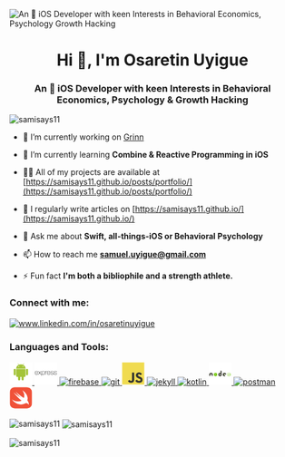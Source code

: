 ![An  iOS Developer with keen Interests in Behavioral Economics, Psychology   Growth Hacking](https://user-images.githubusercontent.com/40702459/192105227-5bf57780-47f3-47fd-8555-89425791fefb.png)

<h1 align="center">Hi 👋, I'm Osaretin Uyigue</h1>
<h3 align="center">An  iOS Developer with keen Interests in Behavioral Economics, Psychology & Growth Hacking</h3>

<p align="left"> <img src="https://komarev.com/ghpvc/?username=samisays11&label=Profile%20views&color=0e75b6&style=flat" alt="samisays11" /> </p>

- 🔭 I’m currently working on [Grinn](https://samisays11.github.io/posts/porfolio-grinn/)

- 🌱 I’m currently learning **Combine & Reactive Programming in iOS**

- 👨‍💻 All of my projects are available at [https://samisays11.github.io/posts/portfolio/](https://samisays11.github.io/posts/portfolio/)

- 📝 I regularly write articles on [https://samisays11.github.io/](https://samisays11.github.io/)

- 💬 Ask me about **Swift, all-things-iOS or Behavioral Psychology**

- 📫 How to reach me **samuel.uyigue@gmail.com**

- ⚡ Fun fact **I'm both a bibliophile and a strength athlete.**

<h3 align="left">Connect with me:</h3>
<p align="left">
<a href="https://linkedin.com/in/www.linkedin.com/in/osaretinuyigue" target="blank"><img align="center" src="https://raw.githubusercontent.com/rahuldkjain/github-profile-readme-generator/master/src/images/icons/Social/linked-in-alt.svg" alt="www.linkedin.com/in/osaretinuyigue" height="30" width="40" /></a>
</p>

<h3 align="left">Languages and Tools:</h3>
<p align="left"> <a href="https://developer.android.com" target="_blank" rel="noreferrer"> <img src="https://raw.githubusercontent.com/devicons/devicon/master/icons/android/android-original-wordmark.svg" alt="android" width="40" height="40"/> </a> <a href="https://expressjs.com" target="_blank" rel="noreferrer"> <img src="https://raw.githubusercontent.com/devicons/devicon/master/icons/express/express-original-wordmark.svg" alt="express" width="40" height="40"/> </a> <a href="https://firebase.google.com/" target="_blank" rel="noreferrer"> <img src="https://www.vectorlogo.zone/logos/firebase/firebase-icon.svg" alt="firebase" width="40" height="40"/> </a> <a href="https://git-scm.com/" target="_blank" rel="noreferrer"> <img src="https://www.vectorlogo.zone/logos/git-scm/git-scm-icon.svg" alt="git" width="40" height="40"/> </a> <a href="https://developer.mozilla.org/en-US/docs/Web/JavaScript" target="_blank" rel="noreferrer"> <img src="https://raw.githubusercontent.com/devicons/devicon/master/icons/javascript/javascript-original.svg" alt="javascript" width="40" height="40"/> </a> <a href="https://jekyllrb.com/" target="_blank" rel="noreferrer"> <img src="https://www.vectorlogo.zone/logos/jekyllrb/jekyllrb-icon.svg" alt="jekyll" width="40" height="40"/> </a> <a href="https://kotlinlang.org" target="_blank" rel="noreferrer"> <img src="https://www.vectorlogo.zone/logos/kotlinlang/kotlinlang-icon.svg" alt="kotlin" width="40" height="40"/> </a> <a href="https://nodejs.org" target="_blank" rel="noreferrer"> <img src="https://raw.githubusercontent.com/devicons/devicon/master/icons/nodejs/nodejs-original-wordmark.svg" alt="nodejs" width="40" height="40"/> </a> <a href="https://postman.com" target="_blank" rel="noreferrer"> <img src="https://www.vectorlogo.zone/logos/getpostman/getpostman-icon.svg" alt="postman" width="40" height="40"/> </a> <a href="https://developer.apple.com/swift/" target="_blank" rel="noreferrer"> <img src="https://raw.githubusercontent.com/devicons/devicon/master/icons/swift/swift-original.svg" alt="swift" width="40" height="40"/> </a> </p>

<p><img align="left" src="https://github-readme-stats.vercel.app/api/top-langs?username=samisays11&show_icons=true&locale=en&layout=compact" alt="samisays11" /></p>

<p>&nbsp;<img align="center" src="https://github-readme-stats.vercel.app/api?username=samisays11&show_icons=true&locale=en" alt="samisays11" /></p>

<p><img align="center" src="https://github-readme-streak-stats.herokuapp.com/?user=samisays11&" alt="samisays11" /></p>
